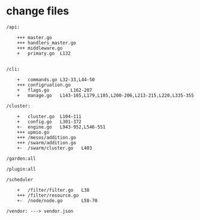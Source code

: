 # change files


	/api:
	
		+++ master.go
		+++ handlers_master.go	
		+++ middleware.go
		+   primary.go 	L132	
				
		
	/cli:
	
		+	commands.go	L32-33,L44-50
		+++ configruation.go 	
		+	flags.go		L162-207
		+	manage.go	L143-165,L179,L185,L200-206,L213-215,L220,L335-355
		
	/cluster:
	
		+	cluster.go 	L104-111
		+	config.go	L301-372
		+-	engine.go	L943-952,L546-551
		+++ upmio.go
		+++ /mesos/addition.go
		+++ /swarm/addition.go
		+-	/swarm/cluster.go	L403
		
	/garden:all
	
	/plugin:all
	
	/scheduler
		
		+	/filter/filter.go	L38
		+++ /filter/resource.go
		+-	/node/node.go 		L58-70
	
	/vendor: ---> vendor.json
			
		